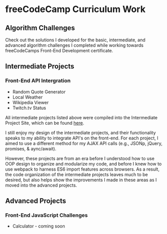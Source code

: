 # freeCodeCamp Curriculum Work

## Algorithm Challenges
Check out the solutions I developed for the basic, intermediate, and advanced algorithm challenges I completed while working towards freeCodeCamps Front-End Development certificate.

## Intermediate Projects
### Front-End API Intergration
* Random Quote Generator
* Local Weather
* Wikipedia Viewer
* Twitch.tv Status

All intermediate projects listed above were compiled into the Intermediate Project Site, which can be found [here](https://freecodecamp.ryandorman.tech).

I still enjoy my design of the intermediate projects, and their functionality speaks to my ability to integrate API's on the front-end. For each project, I aimed to use a different method for my AJAX API calls (e.g., JSONp, jQuery, promises, & aync/await). 

However, these projects are from an era before I understood how to use OOP design to organize and modularize my code, and before I knew how to use webpack to harness ES6 import features across browsers. As a result, the code organization of the intermediate projects leaves much to be desired, but also helps show the improvements I made in these areas as I moved into the advanced projects.

## Advanced Projects
### Front-End JavaScript Challenges
* Calculator - coming soon